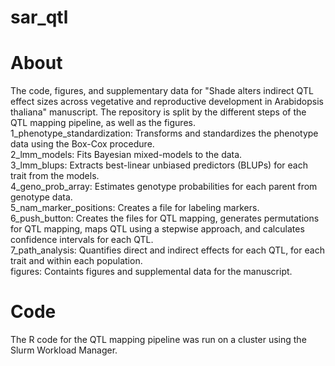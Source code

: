 # sar_qtl

# About
The code, figures, and supplementary data for "Shade alters indirect QTL effect sizes across vegetative and reproductive development in Arabidopsis thaliana" manuscript. The repository is split by the different steps of the QTL mapping pipeline, as well as the figures.  
1_phenotype_standardization: Transforms and standardizes the phenotype data using the Box-Cox procedure.  
2_lmm_models: Fits Bayesian mixed-models to the data.  
3_lmm_blups: Extracts best-linear unbiased predictors (BLUPs) for each trait from the models.  
4_geno_prob_array: Estimates genotype probabilities for each parent from genotype data.  
5_nam_marker_positions: Creates a file for labeling markers.   
6_push_button: Creates the files for QTL mapping, generates permutations for QTL mapping, maps QTL using a stepwise approach, and calculates confidence intervals for each QTL.  
7_path_analysis: Quantifies direct and indirect effects for each QTL, for each trait and within each population.  
figures: Containts figures and supplemental data for the manuscript.  


# Code

The R code for the QTL mapping pipeline was run on a cluster using the Slurm Workload Manager.